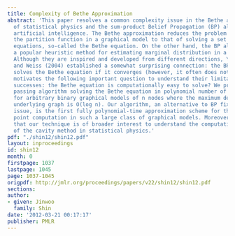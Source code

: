 ```yaml
---
title: Complexity of Bethe Approximation
abstract: 'This paper resolves a common complexity issue in the Bethe approximation
  of statistical physics and the sum-product Belief Propagation (BP) algorithm of
  artificial intelligence. The Bethe approximation reduces the problem of computing
  the partition function in a graphical model to that of solving a set of non-linear
  equations, so-called the Bethe equation. On the other hand, the BP algorithm is
  a popular heuristic method for estimating marginal distribution in a graphical model.
  Although they are inspired and developed from different directions, Yedidia, Freeman
  and Weiss (2004) established a somewhat surprising connection: the BP algorithm
  solves the Bethe equation if it converges (however, it often does not). This naturally
  motivates the following important question to understand their limitations and empirical
  successes: the Bethe equation is computationally easy to solve? We present a message
  passing algorithm solving the Bethe equation in polynomial number of bitwise operations
  for arbitrary binary graphical models of n nodes where the maximum degree in the
  underlying graph is O(log n). Our algorithm, an alternative to BP fixing its convergence
  issue, is the first fully polynomial-time approximation scheme for the BP fixed
  point computation in such a large class of graphical models. Moreover, we believe
  that our technique is of broader interest to understand the computational complexity
  of the cavity method in statistical physics.'
pdf: "./shin12/shin12.pdf"
layout: inproceedings
id: shin12
month: 0
firstpage: 1037
lastpage: 1045
page: 1037-1045
origpdf: http://jmlr.org/proceedings/papers/v22/shin12/shin12.pdf
sections: 
author:
- given: Jinwoo
  family: Shin
date: '2012-03-21 00:17:17'
publisher: PMLR
---
```

